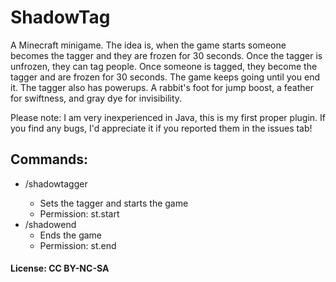 # ShadowTag
A Minecraft minigame. The idea is, when the game starts someone becomes the tagger and they are frozen for 30 seconds.
Once the tagger is unfrozen, they can tag people. Once someone is tagged, they become the tagger and are frozen for 30 seconds. The game keeps going until you end it.
The tagger also has powerups. A rabbit's foot for jump boost, a feather for swiftness, and gray dye for invisibility.

Please note: I am very inexperienced in Java, this is my first proper plugin. If you find any bugs, I'd appreciate it if you reported them in the issues tab!


## Commands:
* /shadowtagger <player>
  * Sets the tagger and starts the game
  * Permission: st.start
* /shadowend
  * Ends the game
  * Permission: st.end

 #### License: CC BY-NC-SA
